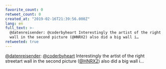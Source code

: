 ```yaml
---
favorite_count: 0
retweet_count: 0
created_at: "2019-02-16T21:39:56.000Z"
lang: en
full_text: >-
  @datenreisender: @coderbyheart Interestingly the artist of the right streetart
  wall in the second picture (@HNRX2) also did a big wall i…
retweeted: true
---
```


[@datenreisender](https://twitter.com/datenreisender):
[@coderbyheart](https://twitter.com/coderbyheart) Interestingly the artist of
the right streetart wall in the second picture
([@HNRX2](https://twitter.com/HNRX2)) also did a big wall i…
